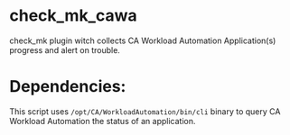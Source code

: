 # check_mk_cawa
check_mk plugin witch collects CA Workload Automation Application(s) progress and alert on trouble.


# Dependencies:
This script uses ``/opt/CA/WorkloadAutomation/bin/cli`` binary to query CA Workload Automation the status of an application.

